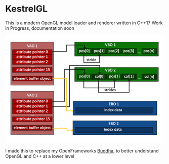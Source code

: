 # KestrelGL
This is a modern OpenGL model loader and renderer written in C++17
Work in Progress, documentation soon

![data structure diagram](assets/vbo_ebo_vao.png)

I made this to replace my OpenFrameworks [Buddha](https://github.com/mrclputra/ofx_buddha), to better understand OpenGL and C++ at a lower level
